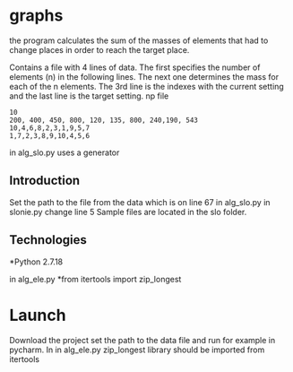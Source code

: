 # graphs

the program calculates the sum of the masses of elements that had to change places in order to reach the target place. 

Contains a file with 4 lines of data.
The first specifies the number of elements (n) in the following lines. 
The next one determines the mass for each of the n elements. 
The 3rd line is the indexes with the current setting and the last line is the target setting. np file

    10
    200, 400, 450, 800, 120, 135, 800, 240,190, 543
    10,4,6,8,2,3,1,9,5,7
    1,7,2,3,8,9,10,4,5,6
    
in alg_slo.py uses a generator

    
## Introduction 

Set the path to the file from the data which is on line 67 in alg_slo.py
in slonie.py change line 5 
Sample files are located in the slo folder.

## Technologies

*Python 2.7.18

in alg_ele.py
*from itertools import zip_longest

# Launch

Download the project set the path to the data file and run for example in pycharm.
In in alg_ele.py zip_longest library should be imported from itertools
